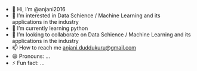 - 👋 Hi, I’m @anjani2016
- 👀 I’m interested in Data Schience / Machine Learning and its applications in the industry  
- 🌱 I’m currently learning python
- 💞️ I’m looking to collaborate on Data Schience / Machine Learning and its applications in the industry  
- 📫 How to reach me anjani.duddukuru@gmail.com
- 😄 Pronouns: ...
- ⚡ Fun fact: ...

<!---
anjani2016/anjani2016 is a ✨ special ✨ repository because its `README.md` (this file) appears on your GitHub profile.
You can click the Preview link to take a look at your changes.
--->
